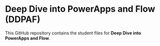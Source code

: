 # Deep Dive into PowerApps and Flow (DDPAF)
This GitHub repository contains the student files for **Deep Dive into PowerApps and Flow**.
